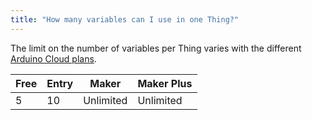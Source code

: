 ```yaml
---
title: "How many variables can I use in one Thing?"
---
```


The limit on the number of variables per Thing varies with the different [Arduino Cloud plans](https://store.arduino.cc/digital/create#plans).

| Free | Entry | Maker     | Maker Plus |
|------|-------|-----------|------------|
| 5    | 10    | Unlimited | Unlimited  |
